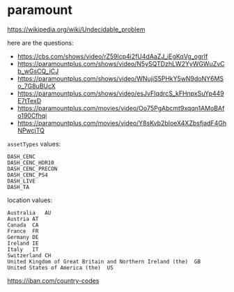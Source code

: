 # paramount

<https://wikipedia.org/wiki/Undecidable_problem>

here are the questions:

- <https://cbs.com/shows/video/rZ59lcp4i2fU4dAaZJ_iEgKqVg_ogrIf>
- <https://paramountplus.com/shows/video/N5ySQTDzhLW2YyWGWuZvCb_wGsCQ_jCJ>
- <https://paramountplus.com/shows/video/WNujiS5PHkY5wN9doNY6MSo_7G8uBUcX>
- <https://paramountplus.com/shows/video/esJvFlqdrcS_kFHnpxSuYp449E7tTexD>
- https://paramountplus.com/movies/video/Oo75PgAbcmt9xqqn1AMoBAfo190Cfhqi
- https://paramountplus.com/movies/video/Y8sKvb2bIoeX4XZbsfjadF4GhNPwcjTQ

`assetTypes` values:

~~~
DASH_CENC
DASH_CENC_HDR10
DASH_CENC_PRECON
DASH_CENC_PS4
DASH_LIVE
DASH_TA
~~~

location values:

~~~
Australia	AU
Austria	AT
Canada	CA
France	FR
Germany	DE
Ireland	IE
Italy	IT
Switzerland	CH
United Kingdom of Great Britain and Northern Ireland (the)	GB
United States of America (the)	US
~~~

https://iban.com/country-codes
